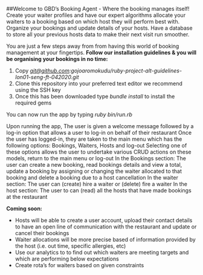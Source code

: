 ##Welcome to GBD’s Booking Agent - Where the booking manages itself!
Create your waiter profiles and have our expert algorithms allocate your waiters to a booking based on which host they will perform best with.
Organize your bookings and update details of your hosts. 
Have a database to store all your previous hosts data to make their next visit run smoother.

You are just a few steps away from from having this world of booking management at your fingertips. 
**Follow our installation guidelines & you will be organising your bookings in no time:** 
1. Copy *git@github.com:gojoaromokudu/ruby-project-alt-guidelines-lon01-seng-ft-042020.git* 
2. Clone this repository into your preferred text editor we recommend using the SSH key
3. Once this has been downloaded type *bundle install* to install the required gems 

You can now run the app by typing *ruby bin/run.rb*

Upon running the app, The user is given a welcome message followed by a log-in option that allows a user to log-in on behalf of their restaurant
Once the user has logged-in, they are taken to the main menu which has the following options:
Bookings, Waiters, Hosts and log-out
Selecting one of these options allows the user to undertake various CRUD actions on these models, return to the main menu or log-out
In the Bookings section:
The user can create a new booking, read bookings details and view a total, update a booking by assigning or changing the waiter allocated to that booking and delete a booking due to a host cancellation
In the waiter section: The user can (create) hire a waiter or (delete) fire a waiter
In the host section: The user to can (read) all the hosts that have made bookings at the restaurant

**Coming soon:**
- Hosts will be able to create a user account, upload their contact details to have an open line of communication with the restaurant and update or cancel their bookings
- Waiter allocations will be more precise based of information provided by the host (i.e. out time, specific allergies, etc)
- Use our analytics to to find out which waiters are meeting targets and which are performing below expectations
- Create rota’s for waiters based on given constraints